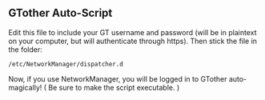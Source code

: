 GTother Auto-Script
-------------------

Edit this file to include your GT username and password (will be in plaintext on your computer, but will authenticate through https).
Then stick the file in the folder:

```
/etc/NetworkManager/dispatcher.d
```

Now, if you use NetworkManager, you will be logged in to GTother auto-magically!
( Be sure to make the script executable. )
